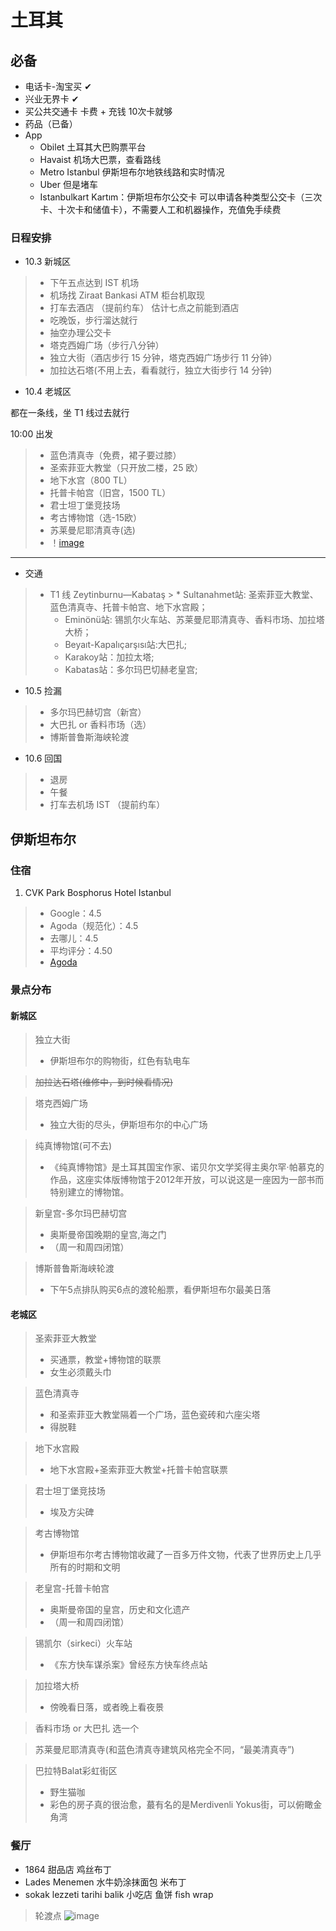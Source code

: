 # 土耳其

## 必备
* 电话卡-淘宝买  ✔
* 兴业无界卡  ✔
* 买公共交通卡 卡费 + 充钱  10次卡就够
* 药品（已备）
* App
  * Obilet 土耳其大巴购票平台
  * Havaist 机场大巴票，查看路线
  * Metro Istanbul 伊斯坦布尔地铁线路和实时情况
  * Uber 但是堵车
  * Istanbulkart Kartım：伊斯坦布尔公交卡 可以申请各种类型公交卡（三次卡、十次卡和储值卡），不需要人工和机器操作，充值免手续费

### 日程安排

* 10.3 新城区
> * 下午五点达到 IST 机场
> * 机场找 Ziraat Bankasi ATM 柜台机取现
> * 打车去酒店 （提前约车） 估计七点之前能到酒店 
> * 吃晚饭，步行溜达就行
> * 抽空办理公交卡
> * 塔克西姆广场（步行八分钟）
> * 独立大街（酒店步行 15 分钟，塔克西姆广场步行 11 分钟）
> * 加拉达石塔(不用上去，看看就行，独立大街步行 14 分钟)

* 10.4 老城区

<p>都在一条线，坐 T1 线过去就行<p>
<p>10:00 出发<p>

> * 蓝色清真寺（免费，裙子要过膝）
> * 圣索菲亚大教堂（只开放二楼，25 欧）
> * 地下水宫（800 TL）
> * 托普卡帕宫（旧宫，1500 TL）
> * 君士坦丁堡竞技场
> * 考古博物馆（选-15欧）
> * 苏莱曼尼耶清真寺(选)
> * ！[image](https://gitee.com/zhang-kai-rui/PersonalDoc/raw/master/Writerside/images/iShot_2024-09-25_15.15.39.png)

_____________________________________________________________________________________

* 交通
> * T1 线 Zeytinburnu—Kabataş
    >   * Sultanahmet站: 圣索菲亚大教堂、蓝色清真寺、托普卡帕宫、地下水宫殿；
>   * Eminönü站: 锡凯尔火车站、苏莱曼尼耶清真寺、香料市场、加拉塔大桥；
>   * Beyaıt-Kapalıçarşısı站:大巴扎;
>   * Karakoy站：加拉太塔;
>   * Kabatas站：多尔玛巴切赫老皇宫;

* 10.5  捡漏
> * 多尔玛巴赫切宫（新宫）
> * 大巴扎 or 香料市场（选）
> * 博斯普鲁斯海峡轮渡

* 10.6 回国
> * 退房
> * 午餐
> * 打车去机场 IST （提前约车）

## 伊斯坦布尔
### 住宿

1. CVK Park Bosphorus Hotel Istanbul
> * Google：4.5
> * Agoda（规范化）：4.5
> * 去哪儿：4.5
> * 平均评分：4.50
> * [Agoda](https://www.agoda.cn/cvk-park-bosphorus-hotel-istanbul/hotel/istanbul-tr.html?checkin=2024-06-19&checkout=2024-06-20&los=1&rooms=1&adults=1&children=0&cid=1922862&searchrequestid=770fcfdd-6a07-4eb9-9109-bcc63ae0ba24&tag=ffb002ea-8754-45bb-9661-51ea4d1ba1ff&gclid=Cj0KCQjw4MSzBhC8ARIsAPFOuyV8VHM-RVU1eGnwz-DBAvLKR3rFXvonIVR3CWTyEMTWPG4oYazd7cYaAuMbEALw_wcB&ds=aPcGdkjRSoz8GznN)

### 景点分布

#### 新城区
> 独立大街
> * 伊斯坦布尔的购物街，红色有轨电车

> ~~加拉达石塔(维修中，到时候看情况)~~

> 塔克西姆广场
> * 独立大街的尽头，伊斯坦布尔的中心广场

> 纯真博物馆(可不去)
> * 《纯真博物馆》是土耳其国宝作家、诺贝尔文学奖得主奥尔罕·帕慕克的作品，这座实体版博物馆于2012年开放，可以说这是一座因为一部书而特别建立的博物馆。

> 新皇宫-多尔玛巴赫切宫
> * 奥斯曼帝国晚期的皇宫,海之门
> * （周一和周四闭馆）

> 博斯普鲁斯海峡轮渡
> * 下午5点排队购买6点的渡轮船票，看伊斯坦布尔最美日落

#### 老城区
> 圣索菲亚大教堂 
> * 买通票，教堂+博物馆的联票
> * 女生必须戴头巾

> 蓝色清真寺
> * 和圣索菲亚大教堂隔着一个广场，蓝色瓷砖和六座尖塔
> * 得脱鞋

> 地下水宫殿
> * 地下水宫殿+圣索菲亚大教堂+托普卡帕宫联票

> 君士坦丁堡竞技场
> * 埃及方尖碑

> 考古博物馆
> * 伊斯坦布尔考古博物馆收藏了一百多万件文物，代表了世界历史上几乎所有的时期和文明

> 老皇宫-托普卡帕宫
> * 奥斯曼帝国的皇宫，历史和文化遗产
> * （周一和周四闭馆）

> 锡凯尔（sirkeci）火车站
> * 《东方快车谋杀案》曾经东方快车终点站

> 加拉塔大桥
> * 傍晚看日落，或者晚上看夜景

> 香料市场 or 大巴扎 选一个

> 苏莱曼尼耶清真寺(和蓝色清真寺建筑风格完全不同，“最美清真寺”)

> 巴拉特Balat彩虹街区
> * 野生猫咖
> * 彩色的房子真的很治愈，蕞有名的是Merdivenli Yokus街，可以俯瞰金角湾

### 餐厅
* 1864 甜品店 鸡丝布丁
* Lades Menemen 水牛奶涂抹面包 米布丁
* sokak lezzeti tarihi balik 小吃店 鱼饼 fish wrap

> 轮渡点
> ![image](https://gitee.com/zhang-kai-rui/PersonalDoc/raw/master/Writerside/images/21717858653_.pic.jpg)

 
